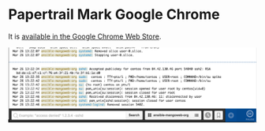 Papertrail Mark Google Chrome
=============================

It is [available in the Google Chrome Web Store](https://chrome.google.com/webstore/detail/lpoipbjjahejjkhefhhaeahjeakmeoeh).

![Papertrail Mark Screenshot](screenshot.png?raw=true)
